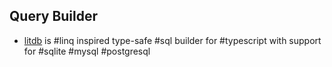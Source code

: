 ## Query Builder

- [litdb](https://litdb.dev/) is #linq inspired type-safe #sql builder for #typescript with support for #sqlite #mysql #postgresql
